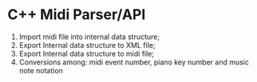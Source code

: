 # C++ Midi Parser/API

1. Import midi file into internal data structure;
2. Export Internal data structure to XML file;
3. Export Internal data structure to midi file;
4. Conversions among: midi event number, piano key number and music note notation
